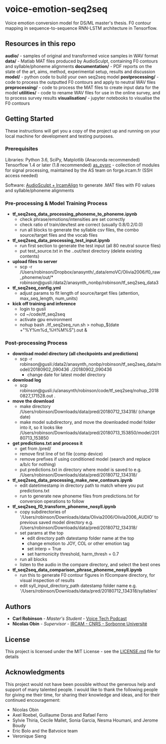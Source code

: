 # voice-emotion-seq2seq
Voice emotion conversion model for DS/ML master's thesis. F0 contour mapping in sequence-to-sequence RNN-LSTM architecture in Tensorflow.

## Resources in this repo
__audio/__ - samples of original and transformed voice samples in WAV format
__data/__ - Matlab MAT files produced by AudioSculpt, containing F0 contours and syllable/phoneme alignments
__documentation/__ - PDF reports on the state of the art, aims, method, experimental setup, results and discussion
__model/__ - python code to build your own seq2seq model
__postprocessing/__ - code to process the outputted F0 contours and apply to neutral WAV files
__preprocessing/__ - code to process the MAT files to create input data for the model
__utilities/__ -  code to rename WAV files for use in the online survey, and to process survey results
__visualisation/__ -  jupyter notebooks to visualise the F0 contours

## Getting Started

These instructions will get you a copy of the project up and running on your local machine for development and testing purposes.

### Prerequisites

Libraries:
Python 3.6, SciPy, Matplotlib (Anaconda recommended)
Tensorflow 1.4 or later (1.8 recommended)
[as_pysrc](http://forge.ircam.fr/p/as_pysrc/) - collection of modules for signal processing, maintained by the AS team on forge.ircam.fr (SSH access needed)

Software:
[AudioSculpt + IrcamAlign](http://anasynth.ircam.fr/home/english/software/audiosculpt) to generate .MAT files with F0 values and syllable/phoneme alignments

### Pre-processing & Model Training Process
* __tf_seq2seq_data_processing_phoneme_to_phoneme.ipynb__
    * check phrase/emotions/intensities are set correctly
    * check ratio of train/dev/test are correct (usually 0.8/0.2/0.0)
    * run all blocks to generate the syllable csv files, the combo source/target files and the vocab files
* __tf_seq2seq_data_processing_test_input.ipynb__
    * run first section to generate the test input (all 80 neutral source files)
    * put test_source.txt in the ..out/test directory (delete existing contents)
* __upload files to server__
    * scp -r /Users/robinson/Dropbox/anasynth/_data/emoVC/Olivia2006/f0_raw_phoneme/out/* robinson@gusli:/data2/anasynth_nonbp/robinson/tf_seq2seq_data3
* __tf_seq2seq_config.yml__
    * adjust params to fit length of source/target files (attention, max_seq_length, num_units)
* __kick off training and inference__
    * login to gusli
    * cd ~/code/tf_seq2seq
    * activate gpu environment
    * nohup bash ./tf_seq2seq_run.sh > nohup_$(date +"%Y%m%d_%H%M%S").out &

### Post-processing Process
* __download model directory (all checkpoints and predictions)__
    * scp -r robinson@gusli:/data2/anasynth_nonbp/robinson/tf_seq2seq_data/model/20180902_090436 ./20180902_090436
        * change date for latest model directory
* __download log__
    * scp robinson@gusli:/u/anasynth/robinson/code/tf_seq2seq/nohup_20180827_171528.out .
* __move the download__
    * make directory /Users/robinson/Downloads/data/pred/20180712_134318/ (change date)
    * make model subdirectory, and move the downloaded model folder into it, so it looks like /Users/robinson/Downloads/data/pred/20180713_153850/model/20180713_153850
* __get predictions.txt and process it__
    * get from /pred/
    * remove first line of txt file (comp device)
    * remove prefixes if using conditioned model (search and replace a/b/c for nothing)
    * put predictions.txt in directory where model is saved to e.g. /Users/robinson/Downloads/data/pred/20180712_134318/
* __tf_seq2seq_data_processing_make_new_contours.ipynb__
    * edit datetimestamp in directory path to match where you put predictions.txt
    * run to generate new phoneme files from predictions.txt for conversion operations to follow
* __tf_seq2seq_f0_transform_phoneme_nosyll.ipynb__
    * copy subdirectories of '/Users/robinson/Downloads/data/Olivia2006/Olivia2006_AUDIO’ to previous saved model directory e.g. /Users/robinson/Downloads/data/pred/20180712_134318/
    * set params at the top
        * edit directory path datestamp folder name at the top
        * change emotion to JOY, COL or other emotion tag
        * set interp = True
        * set harmonicity threshold, harm_thresh = 0.7
    * run all blocks
    * listen to the audio in the compare directory, and select the best ones
* __tf_seq2seq_data_comparison_phrase_phoneme_nosyll.ipynb__
    * run this to generate F0 contour figures in f0compare directory, for visual inspection of results
    * edit syll_input_directory_path datestamp folder name e.g. '/Users/robinson/Downloads/data/pred/20180712_134318/syllables’

## Authors

* **Carl Robinson** - *Master's Student* - [Voice Tech Podcast](https://voicetechpodcast.com)
* **Nicolas Obin** - *Supervisor* - [IRCAM - CNRS - Sorbonne Université](http://anasynth.ircam.fr/home/people/nicolasobin)

## License

This project is licensed under the MIT License - see the [LICENSE.md](LICENSE.md) file for details

## Acknowledgments

This project would not have been possible without the generous help and support of many talented people. I would like to thank the following people for giving me their time, for sharing their knowledge and ideas, and for their continued encouragement:
* Nicolas Obin
* Axel Roebel, Guillaume Doras and Rafael Ferro
* Sylvie Thiria, Cecile Mallet, Sonia Garcia, Nesma Houmani, and Jerome Boudy
* Eric Bolo and the Batvoice team
* Veronique Sieng
